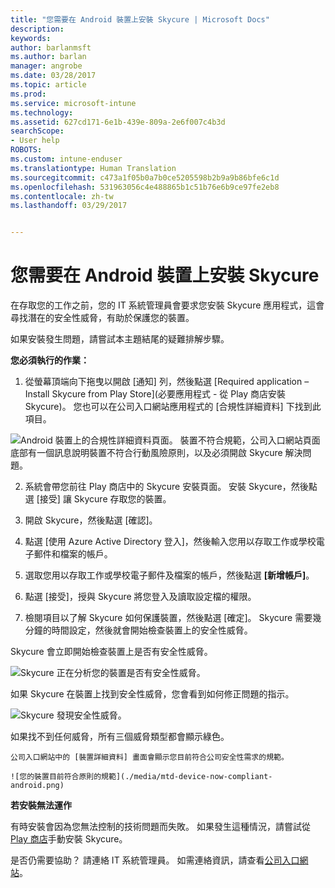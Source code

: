 ```yaml
---
title: "您需要在 Android 裝置上安裝 Skycure | Microsoft Docs"
description: 
keywords: 
author: barlanmsft
ms.author: barlan
manager: angrobe
ms.date: 03/28/2017
ms.topic: article
ms.prod: 
ms.service: microsoft-intune
ms.technology: 
ms.assetid: 627cd171-6e1b-439e-809a-2e6f007c4b3d
searchScope:
- User help
ROBOTS: 
ms.custom: intune-enduser
ms.translationtype: Human Translation
ms.sourcegitcommit: c473a1f05b0a7b0ce5205598b2b9a9b86bfe6c1d
ms.openlocfilehash: 531963056c4e488865b1c51b76e6b9ce97fe2eb8
ms.contentlocale: zh-tw
ms.lasthandoff: 03/29/2017


---
```


# <a name="you-need-to-install-skycure-on-your-android-device"></a>您需要在 Android 裝置上安裝 Skycure

在存取您的工作之前，您的 IT 系統管理員會要求您安裝 Skycure 應用程式，這會尋找潛在的安全性威脅，有助於保護您的裝置。

如果安裝發生問題，請嘗試本主題結尾的疑難排解步驟。

**您必須執行的作業：**

1. 從螢幕頂端向下拖曳以開啟 [通知] 列，然後點選 [Required application – Install Skycure from Play Store]\(必要應用程式 - 從 Play 商店安裝 Skycure)。 您也可以在公司入口網站應用程式的 [合規性詳細資料] 下找到此項目。

  ![Android 裝置上的合規性詳細資料頁面。 裝置不符合規範，公司入口網站頁面底部有一個訊息說明裝置不符合行動風險原則，以及必須開啟 Skycure 解決問題。](./media/skycure-resolves-compliance-android.png)

2. 系統會帶您前往 Play 商店中的 Skycure 安裝頁面。 安裝 Skycure，然後點選 [接受] 讓 Skycure 存取您的裝置。

3. 開啟 Skycure，然後點選 [確認]。

4. 點選 [使用 Azure Active Directory 登入]，然後輸入您用以存取工作或學校電子郵件和檔案的帳戶。

5. 選取您用以存取工作或學校電子郵件及檔案的帳戶，然後點選 **[新增帳戶]**。

6. 點選 [接受]，授與 Skycure 將您登入及讀取設定檔的權限。

7. 檢閱項目以了解 Skycure 如何保護裝置，然後點選 [確定]。 Skycure 需要幾分鐘的時間設定，然後就會開始檢查裝置上的安全性威脅。

  Skycure 會立即開始檢查裝置上是否有安全性威脅。

  ![Skycure 正在分析您的裝置是否有安全性威脅。](./media/skycure-scan-in-progress-android.png)

  如果 Skycure 在裝置上找到安全性威脅，您會看到如何修正問題的指示。

  ![Skycure 發現安全性威脅。](./media/skycure-found-a-threat-android.png)

  如果找不到任何威脅，所有三個威脅類型都會顯示綠色。

    公司入口網站中的 [裝置詳細資料] 畫面會顯示您目前符合公司安全性需求的規範。

    ![您的裝置目前符合原則的規範](./media/mtd-device-now-compliant-android.png)

**若安裝無法運作**

有時安裝會因為您無法控制的技術問題而失敗。 如果發生這種情況，請嘗試從 [Play 商店](https://play.google.com/store/apps/details?id=com.skycure.skycure)手動安裝 Skycure。

是否仍需要協助？ 請連絡 IT 系統管理員。 如需連絡資訊，請查看[公司入口網站](http://portal.manage.microsoft.com)。

